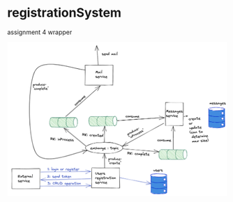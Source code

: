 # registrationSystem
assignment 4 wrapper

![assignment 4 - architecture](/arch.png "registration service architecture")


